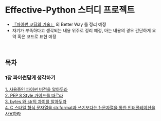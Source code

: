 # Effective-Python 스터디 프로젝트


* [『파이썬 코딩의 기술』](http://book.naver.com/bookdb/book_detail.nhn?bid=10382589) 의 Better Way 를 정리 예정
* 자기가 부족하다고 생각되는 내용 위주로 정리 예정, 아는 내용의 경우 간단하게 요약 혹은 코드로 표현 예정

<br>

## 목차


### 1장 파이썬답게 생각하기  
  
[1. 사용중인 파이썬 버전을 알아두라](./summary/BetterWay01.md)  
[2. PEP 8 Style 가이드를 따르라](./summary/BetterWay02.md)  
[3. bytes 와 str의 차이를 알아두라](./summary/BetterWay03.md)  
[4. C 스타일 형식 문자열을 str.format과 쓰기보다는 f-문자열을 통한 인터폴레이션을 사용하라](./summary/BetterWay04.md)  
